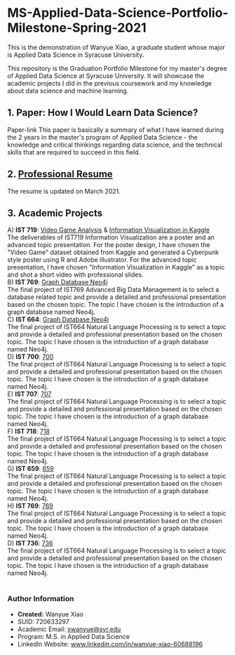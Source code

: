 # MS-Applied-Data-Science-Portfolio-Milestone-Spring-2021
This is the demonstration of Wanyue Xiao, a graduate student whose major is Applied Data Science in Syracuse University.

This repository is the Graduation Portfolio Milestone for my master's degree of Applied Data Science at Syracuse University. It will showcase the academic projects I did in the previous coursework and my knowledge about data science and machine learning.

## 1. Paper: How I Would Learn Data Science?
Paper-link
This paper is basically a summary of what I have learned during the 2 years in the master's program of Applied Data Science - the knowledge and critical thinkings regarding data science, and the technical skills that are required to succeed in this field.

## 2. [Professional Resume](./wanyuex.pdf)
The resume is updated on March 2021.

## 3. Academic Projects
A) **IST 719**: [Video Game Analysis](./IST719/719_game_poster.pdf) & [Information Visualization in Kaggle](./IST719/719_advanced_topic_ppt.pptx) 
<br>
The deliverables of IST719 Information Visualization are a poster and an advanced topic presentation. For the poster design, I have chosen the "Video Game" dataset obtained from Kaggle and generated a Cyberpunk style poster using R and Adobe illustrator. For the advanced topic presentation, I have chosen "Information Visualization in Kaggle" as a topic and shot a short video with professional slides. 
<br>
B) **IST 769**: [Graph Database Neo4j](./IST769/xwanyue_whitpaper_Neo4j.pdf) 
<br>
The final project of IST769 Advanced Big Data Management is to select a database related topic and provide a detailed and professional presentation based on the chosen topic. The topic I have chosen is the introduction of a graph database named Neo4j. 
<br>
C) **IST 664**: [Graph Database Neo4j](./IST769/xwanyue_whitpaper_Neo4j.pdf) 
<br>
The final project of IST664 Natural Language Processing is to select a topic and provide a detailed and professional presentation based on the chosen topic. The topic I have chosen is the introduction of a graph database named Neo4j. 
<br>
D) **IST 700**: [700](./IST769/xwanyue_whitpaper_Neo4j.pdf) 
<br>
The final project of IST664 Natural Language Processing is to select a topic and provide a detailed and professional presentation based on the chosen topic. The topic I have chosen is the introduction of a graph database named Neo4j. 
<br>
E) **IST 707**: [707](./IST769/xwanyue_whitpaper_Neo4j.pdf) 
<br>
The final project of IST664 Natural Language Processing is to select a topic and provide a detailed and professional presentation based on the chosen topic. The topic I have chosen is the introduction of a graph database named Neo4j. 
<br>
F) **IST 718**: [718](./IST769/xwanyue_whitpaper_Neo4j.pdf) 
<br>
The final project of IST664 Natural Language Processing is to select a topic and provide a detailed and professional presentation based on the chosen topic. The topic I have chosen is the introduction of a graph database named Neo4j. 
<br>
G) **IST 659**: [659](./IST769/xwanyue_whitpaper_Neo4j.pdf) 
<br>
The final project of IST664 Natural Language Processing is to select a topic and provide a detailed and professional presentation based on the chosen topic. The topic I have chosen is the introduction of a graph database named Neo4j. 
<br>
H) **IST 769**: [769](./IST769/xwanyue_whitpaper_Neo4j.pdf) 
<br>
The final project of IST664 Natural Language Processing is to select a topic and provide a detailed and professional presentation based on the chosen topic. The topic I have chosen is the introduction of a graph database named Neo4j. 
<br>
D) **IST 736**: [736](./IST769/xwanyue_whitpaper_Neo4j.pdf) 
<br>
The final project of IST664 Natural Language Processing is to select a topic and provide a detailed and professional presentation based on the chosen topic. The topic I have chosen is the introduction of a graph database named Neo4j. 
<br>
<br>
### Author Information
- **Created:** Wanyue Xiao<br>
- SUID: 720633297<br>
- Academic Email: xwanyue@syr.edu<br>
- Program: M.S. in Applied Data Science<br>
- LinkedIn Website: www.linkedin.com/in/wanyue-xiao-60688196
